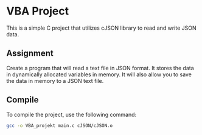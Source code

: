 # VBA Project

This is a simple C project that utilizes cJSON library to read and write JSON data.

## Assignment
Create a program that will read a text file in JSON format. It stores the data in dynamically allocated variables in memory. It will also allow you to save the data in memory to a JSON text file.

## Compile

To compile the project, use the following command:

```bash
gcc -o VBA_projekt main.c cJSON/cJSON.o
